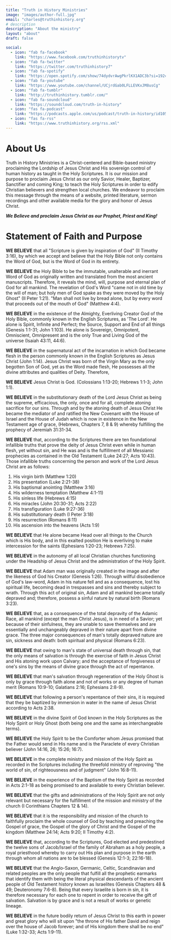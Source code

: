 ```yaml
---
title: "Truth in History Ministries"
image: "images/author-full.jpg"
email: "charles@truthinhistory.org"
# description
description: "About the ministry"
layout: "about"
draft: false

social:
  - icon: "fab fa-facebook"
    link: "https://www.facebook.com/truthinhistorytv"
  - icon: "fab fa-twitter"
    link: "https://twitter.com/truthinhistory7"
  - icon: "fab fa-spotify"
    link: "https://open.spotify.com/show/74dydvrAwgPkrlKX1ADC3b?si=192cf13d0785407c"
  - icon: "fab fa-youtube"
    link: "https://www.youtube.com/channel/UCjrdGab0LFLLEVKxJM8usCg"
  - icon: "fab fa-tumblr"
    link: "http://truthinhistory.tumblr.com/"
  - icon: "fab fa-soundcloud"
    link: "https://soundcloud.com/truth-in-history"
  - icon: "fas fa-podcast"
    link: "https://podcasts.apple.com/us/podcast/truth-in-history/id1056539548"
  - icon: "fas fa-rss"
    link: "https://www.truthinhistory.org/rss.xml"
---
```


# About Us

Truth in History Ministries is a Christ-centered and Bible-based ministry proclaiming the Lordship of Jesus Christ and His sovereign control of human history as taught in the Holy Scriptures. It is our mission and purpose to proclaim Jesus Christ as our only Savior, Healer, Baptizer, Sanctifier and coming King; to teach the Holy Scriptures in order to edify Christian believers and strengthen local churches. We endeavor to proclaim this message through the means of a website, printed literature, sermon recordings and other available media for the glory and honor of Jesus Christ. 

***We Believe and proclaim Jesus Christ as our Prophet, Priest and King!***

# Statement of Faith and Purpose

**WE BELIEVE** that all "Scripture is given by inspiration of God" (II Timothy 3:16), by which we accept and believe that the Holy Bible not only contains the Word of God, but is the Word of God in its entirety. 

**WE BELIEVE** the Holy Bible to be the immutable, unalterable and inerrant Word of God as originally written and translated from the most ancient manuscripts. Therefore, it reveals the mind, will, purpose and eternal plan of God for all mankind. The revelation of God's Word "came not in old time by the will of man; but holy men of God spake as they were moved by the Holy Ghost" (II Peter 1:21). "Man shall not live by bread alone, but by every word that proceeds out of the mouth of God" (Matthew 4:4).

**WE BELIEVE** in the existence of the Almighty, Everliving Creator God of the Holy Bible, commonly known in the English Scriptures, as 'The Lord'. He alone is Spirit, Infinite and Perfect; the Source, Support and End of all things (Genesis 1:1-31; John 1:103). He alone is Sovereign, Omnipotent, Omniscient, Omnipresent and is the only True and Living God of the universe (Isaiah 43:11, 44:6).

**WE BELIEVE** in the supernatural act of the incarnation in which God became flesh in the person commonly known in the English Scriptures as Jesus Christ (John 1:14). Jesus Christ was born of the Virgin Mary as the only begotten Son of God, yet as the Word made flesh, He possesses all the divine attributes and qualities of Deity. Therefore, 

**WE BELIEVE** Jesus Christ is God. (Colossians 1:13-20; Hebrews 1:1-3; John 1:1).

**WE BELIEVE** in the substitutionary death of the Lord Jesus Christ as being the supreme, efficacious, the only, once and for all, complete atoning sacrifice for our sins. Through and by the atoning death of Jesus Christ He became the mediator of and ratified the New Covenant with the House of Israel and the House of Judah which is now in existence in the New Testament age of grace, (Hebrews, Chapters 7, 8 & 9) whereby fulfilling the prophecy of Jeremiah 31:31-34.

**WE BELIEVE** that, according to the Scriptures there are ten foundational infallible truths that prove the deity of Jesus Christ even while in human flesh, yet without sin, and He was and is the fulfillment of all Messianic prophecies as contained in the Old Testament (Luke 24:27; Acts 10:43). Those infallible truths concerning the person and work of the Lord Jesus Christ are as follows:

1. His virgin birth (Matthew 1:20)
2. His presentation (Luke 2:21-38)
3. His baptismal anointing (Matthew 3:16)
4. His wilderness temptation (Matthew 4:1-11)
5. His sinless life (Hebrews 4:15)
6. His miracles (John 20:30-31; Acts 2:22)
7. His transfiguration (Luke 9:27-36)
8. His substitutionary death (I Peter 3:18)
9. His resurrection (Romans 8:11)
10. His ascension into the heavens (Acts 1:9)

**WE BELIEVE** that He alone became Head over all things to the Church which is His body, and in this exalted position He is everliving to make intercession for the saints (Ephesians 1:20-23; Hebrews 7:25). 

**WE BELIEVE** in the autonomy of all local Christian churches functioning under the Headship of Jesus Christ and the administration of the Holy Spirit.

**WE BELIEVE** that Adam man was originally created in the image and after the likeness of God his Creator (Genesis 1:26). Through willful disobedience of God's law-word, Adam in his nature fell and as a consequence, lost his spiritual life, becoming dead in trespasses and sins and thereby subject to wrath. Through this act of original sin, Adam and all mankind became totally depraved and; therefore, possess a sinful nature by natural birth (Romans 3:23).

**WE BELIEVE** that, as a consequence of the total depravity of the Adamic Race, all mankind (except the man Christ Jesus), is in need of a Savior; yet because of their sinfulness, they are unable to save themselves and are essentially and unchangeably depraved in their nature apart from divine grace. The three major consequences of man's totally depraved nature are sin, sickness and death: both spiritual and physical (Romans 6:23).

**WE BELIEVE** that owing to man's state of universal death through sin, that the only means of salvation is through the exercise of faith in Jesus Christ and His atoning work upon Calvary; and the acceptance of forgiveness of one's sins by the means of divine grace through the act of repentance. 

**WE BELIEVE** that man's salvation through regeneration of the Holy Ghost is only by grace through faith alone and not of works or any degree of human merit (Romans 10:9-10; Galatians 2:16; Ephesians 2:8-9). 

**WE BELIEVE** that following a person's repentance of their sins, it is required that they be baptized by immersion in water in the name of Jesus Christ according to Acts 2:38.

**WE BELIEVE** in the divine Spirit of God known in the Holy Scriptures as the Holy Spirit or Holy Ghost (both being one and the same as interchangeable terms). 

**WE BELIEVE** the Holy Spirit to be the Comforter whom Jesus promised that the Father would send in His name and is the Paraclete of every Christian believer (John 14:16, 26; 15:26; 16:7). 

**WE BELIEVE** in the complete ministry and mission of the Holy Spirit as recorded in the Scriptures including the threefold ministry of reproving "the world of sin, of righteousness and of judgment" (John 16:8-11). 

**WE BELIEVE** in the experience of the Baptism of the Holy Spirit as recorded in Acts 2:1-18 as being promised to and available to every Christian believer. 

**WE BELIEVE** that the gifts and administrations of the Holy Spirit are not only relevant but necessary for the fulfillment of the mission and ministry of the church (I Corinthians Chapters 12 & 14).

**WE BELIEVE** that it is the responsibility and mission of the church to faithfully proclaim the whole counsel of God by teaching and preaching the Gospel of grace, the Gospel of the glory of Christ and the Gospel of the kingdom (Matthew 24:14; Acts 9:20; II Timothy 4:2).

**WE BELIEVE** that, according to the Scriptures, God elected and predestined the twelve sons of Jacob/Israel of the family of Abraham as a holy people, a royal priesthood whereby to carry out His plan and purpose in the earth through whom all nations are to be blessed (Genesis 12:1-3; 22:16-18).

**WE BELIEVE** that the Anglo-Saxon, Germanic, Celtic, Scandinavian and related peoples are the only people that fulfill all the prophetic earmarks that identify them with being the literal physical descendants of the ancient people of Old Testament history known as Israelites (Genesis Chapters 48 & 49; Deuteronomy 7:6-8). Being that every Israelite is born in sin, it is therefore necessary for each one to repent in order to receive the gift of salvation. Salvation is by grace and is not a result of works or genetic lineage.

**WE BELIEVE** in the future bodily return of Jesus Christ to this earth in power and great glory who will sit upon "the throne of His father David and reign over the house of Jacob forever; and of His kingdom there shall be no end" (Luke 1:32-33; Acts 1:9-11).